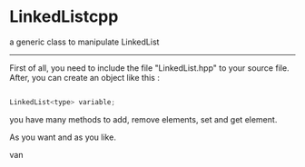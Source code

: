 # LinkedListcpp
a generic class to manipulate LinkedList

---

First of all, you need to include the file "LinkedList.hpp" to your source file.
After, you can create an object like this :
```cpp

LinkedList<type> variable;
```

you have many methods to add, remove elements, set and get element.

As you want and as you like.

van
